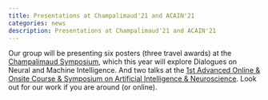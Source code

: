 ```yaml
---
title: Presentations at Champalimaud'21 and ACAIN'21
categories: news
description: Presentations at Champalimaud'21 and ACAIN'21
---
```


Our group will be presenting six posters (three travel awards) at the [Champalimaud Symposium](https://symposium.fchampalimaud.science/), which this year will explore Dialogues on Neural and Machine Intelligence. And two talks at the [1st Advanced Online & Onsite Course & Symposium on Artificial Intelligence & Neuroscience](https://acain2021.artificial-intelligence-sas.org/). Look out for our work if you are around (or online).
